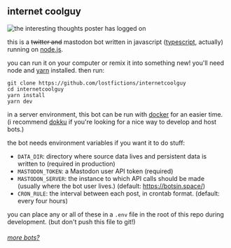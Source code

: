 ## internet coolguy

![the interesting thoughts poster has logged on](https://i.imgur.com/2OCc9Un.png)

this is a ~~twitter and~~ mastodon bot written in javascript
([typescript](https://www.typescriptlang.org/), actually) running on
[node.js](http://nodejs.org/).

you can run it on your computer or remix it into something new! you'll need node
and [yarn](https://yarnpkg.com) installed. then run:
```
git clone https://github.com/lostfictions/internetcoolguy
cd internetcoolguy
yarn install
yarn dev
```

in a server environment, this bot can be run with
[docker](https://docs.docker.com/) for an easier time. (i recommend
[dokku](http://dokku.viewdocs.io/dokku/) if you're looking for a nice way to
develop and host bots.)

the bot needs environment variables if you want it to do stuff:

- `DATA_DIR`: directory where source data lives and persistent data is written to (required in production)
- `MASTODON_TOKEN`: a Mastodon user API token (required)
- `MASTODON_SERVER`: the instance to which API calls should be made (usually where the bot user lives.) (default: https://botsin.space/)
- `CRON_RULE`: the interval between each post, in crontab format. (default: every four hours)

you can place any or all of these in a `.env` file in the root of this repo
during development. (but don't push this file to git!)


###### [more bots?](https://github.com/lostfictions?tab=repositories&q=botally)
